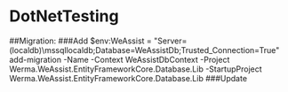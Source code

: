 # DotNetTesting

##Migration:
###Add
$env:WeAssist = "Server=(localdb)\mssqllocaldb;Database=WeAssistDb;Trusted_Connection=True"
add-migration -Name <NameDerNeuenMigration> -Context WeAssistDbContext -Project Werma.WeAssist.EntityFrameworkCore.Database.Lib -StartupProject Werma.WeAssist.EntityFrameworkCore.Database.Lib
###Update
